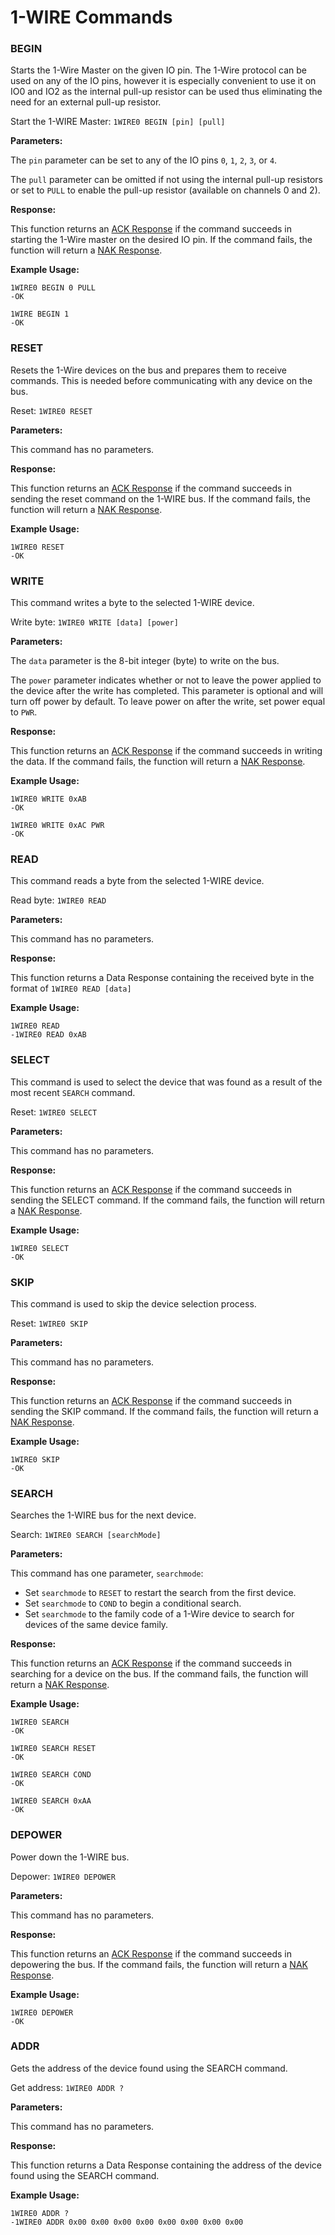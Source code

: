 # 1-WIRE Commands

### BEGIN

Starts the 1-Wire Master on the given IO pin. The 1-Wire protocol can be used on any of the IO pins, however it is especially convenient to use it on IO0 and IO2 as the internal pull-up resistor can be used thus eliminating the need for an external pull-up resistor.

Start the 1-WIRE Master: `1WIRE0 BEGIN [pin] [pull]`

**Parameters:**

The `pin` parameter can be set to any of the IO pins `0`, `1`, `2`, `3`, or `4`.

The `pull` parameter can be omitted if not using the internal pull-up resistors or set to `PULL` to enable the pull-up resistor \(available on channels 0 and 2\).

**Response:**

This function returns an [ACK Response](https://support.binho.io/user-guide/using-the-device/receiving-responses#ack-response) if the command succeeds in starting the 1-Wire master on the desired IO pin. If the command fails, the function will return a [NAK Response](https://support.binho.io/user-guide/using-the-device/receiving-responses#nak-response).

**Example Usage:**

```text
1WIRE0 BEGIN 0 PULL
-OK

1WIRE BEGIN 1
-OK
```

### RESET

Resets the 1-Wire devices on the bus and prepares them to receive commands. This is needed before communicating with any device on the bus.

Reset: `1WIRE0 RESET`

**Parameters:**

This command has no parameters.

**Response:**

This function returns an [ACK Response](https://support.binho.io/user-guide/using-the-device/receiving-responses#ack-response) if the command succeeds in sending the reset command on the 1-WIRE bus. If the command fails, the function will return a [NAK Response](https://support.binho.io/user-guide/using-the-device/receiving-responses#nak-response).

**Example Usage:**

```text
1WIRE0 RESET
-OK
```

### WRITE

This command writes a byte to the selected 1-WIRE device.

Write byte: `1WIRE0 WRITE [data] [power]`

**Parameters:**

The `data` parameter is the 8-bit integer \(byte\) to write on the bus.

The `power` parameter indicates whether or not to leave the power applied to the device after the write has completed. This parameter is optional and will turn off power by default. To leave power on after the write, set power equal to `PWR`.

**Response:**

This function returns an [ACK Response](https://support.binho.io/user-guide/using-the-device/receiving-responses#ack-response) if the command succeeds in writing the data. If the command fails, the function will return a [NAK Response](https://support.binho.io/user-guide/using-the-device/receiving-responses#nak-response).

**Example Usage:**

```text
1WIRE0 WRITE 0xAB
-OK

1WIRE0 WRITE 0xAC PWR
-OK
```

### READ

This command reads a byte from the selected 1-WIRE device.

Read byte: `1WIRE0 READ`

**Parameters:**

This command has no parameters.

**Response:**

This function returns a Data Response containing the received byte in the format of `1WIRE0 READ [data]` 

**Example Usage:**

```text
1WIRE0 READ
-1WIRE0 READ 0xAB
```

### SELECT

This command is used to select the device that was found as a result of the most recent `SEARCH` command.

Reset: `1WIRE0 SELECT`

**Parameters:**

This command has no parameters.

**Response:**

This function returns an [ACK Response](https://support.binho.io/user-guide/using-the-device/receiving-responses#ack-response) if the command succeeds in sending the SELECT command. If the command fails, the function will return a [NAK Response](https://support.binho.io/user-guide/using-the-device/receiving-responses#nak-response).

**Example Usage:**

```text
1WIRE0 SELECT
-OK
```

### SKIP

This command is used to skip the device selection process.

Reset: `1WIRE0 SKIP`

**Parameters:**

This command has no parameters.

**Response:**

This function returns an [ACK Response](https://support.binho.io/user-guide/using-the-device/receiving-responses#ack-response) if the command succeeds in sending the SKIP command. If the command fails, the function will return a [NAK Response](https://support.binho.io/user-guide/using-the-device/receiving-responses#nak-response).

**Example Usage:**

```text
1WIRE0 SKIP
-OK
```

### SEARCH

Searches the 1-WIRE bus for the next device.

Search: `1WIRE0 SEARCH [searchMode]`

**Parameters:**

This command has one parameter, `searchmode`:

* Set `searchmode` to `RESET` to restart the search from the first device.
* Set `searchmode` to `COND` to begin a conditional search.
* Set `searchmode` to the family code of a 1-Wire device to search for devices of the same device family.

**Response:**

This function returns an [ACK Response](https://support.binho.io/user-guide/using-the-device/receiving-responses#ack-response) if the command succeeds in searching for a device on the bus. If the command fails, the function will return a [NAK Response](https://support.binho.io/user-guide/using-the-device/receiving-responses#nak-response).

**Example Usage:**

```text
1WIRE0 SEARCH
-OK

1WIRE0 SEARCH RESET
-OK

1WIRE0 SEARCH COND
-OK

1WIRE0 SEARCH 0xAA
-OK
```

### DEPOWER

Power down the 1-WIRE bus.

Depower: `1WIRE0 DEPOWER`

**Parameters:**

This command has no parameters.

**Response:**

This function returns an [ACK Response](https://support.binho.io/user-guide/using-the-device/receiving-responses#ack-response) if the command succeeds in depowering the bus. If the command fails, the function will return a [NAK Response](https://support.binho.io/user-guide/using-the-device/receiving-responses#nak-response).

**Example Usage:**

```text
1WIRE0 DEPOWER
-OK
```

### ADDR

Gets the address of the device found using the SEARCH command.

Get address: `1WIRE0 ADDR ?`

**Parameters:**

This command has no parameters.

**Response:**

This function returns a Data Response containing the address of the device found using the SEARCH command.

**Example Usage:**

```text
1WIRE0 ADDR ?
-1WIRE0 ADDR 0x00 0x00 0x00 0x00 0x00 0x00 0x00 0x00
```

